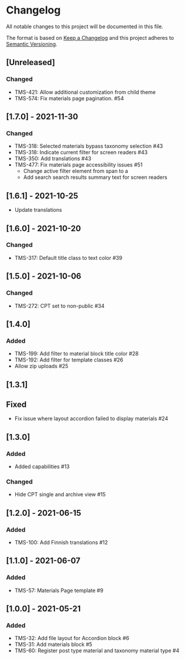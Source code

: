 # Changelog

All notable changes to this project will be documented in this file.

The format is based on [Keep a Changelog][keep-changelog]
and this project adheres to [Semantic Versioning][semver].

## [Unreleased]

### Changed

- TMS-421: Allow additional customization from child theme
- TMS-574: Fix materials page pagination. #54

## [1.7.0] - 2021-11-30

### Changed

- TMS-318: Selected materials bypass taxonomy selection #43
- TMS-318: Indicate current filter for screen readers #43
- TMS-350: Add translations #43
- TMS-477: Fix materials page accessibility issues #51
    - Change active filter element from span to a
    - Add search search results summary text for screen readers

## [1.6.1] - 2021-10-25

- Update translations

## [1.6.0] - 2021-10-20

### Changed

- TMS-317: Default title class to text color #39

## [1.5.0] - 2021-10-06

### Changed

- TMS-272: CPT set to non-public #34

## [1.4.0]

### Added

- TMS-199: Add filter to material block title color #28
- TMS-192: Add filter for template classes #26
- Allow zip uploads #25

## [1.3.1]

## Fixed

- Fix issue where layout accordion failed to display materials #24

## [1.3.0]

### Added

- Added capabilities #13

### Changed

- Hide CPT single and archive view #15

## [1.2.0] - 2021-06-15

### Added

- TMS-100: Add Finnish translations #12

## [1.1.0] - 2021-06-07

### Added

- TMS-57: Materials Page template #9

## [1.0.0] - 2021-05-21

### Added

- TMS-32: Add file layout for Accordion block #6
- TMS-31: Add materials block #5
- TMS-60: Register post type material and taxonomy material type #4

[keep-changelog]: http://keepachangelog.com/en/1.0.0/

[semver]: http://semver.org/spec/v2.0.0.html
